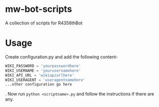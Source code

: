 # mw-bot-scripts
A collection of scripts for R4356thBot

# Usage

Create configuration.py and add the following content-
```Python
WIKI_PASSWORD = 'yourpasswordhere'
WIKI_USERNAME = 'yourusernamehere'
WIKI_API_URL = 'wikiapiurlhere'
WIKI_USERAGENT = 'useragentnamehere'
...other configuration go here
```
. Now run ``python <scriptname>.py`` and follow the instructions if there are any.

